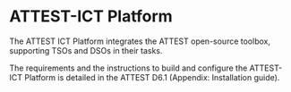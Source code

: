 # ATTEST-ICT Platform

The ATTEST ICT Platform integrates the ATTEST open-source toolbox, supporting TSOs and DSOs in their tasks.

The requirements and the instructions to build and configure the ATTEST-ICT Platform is detailed in the ATTEST D6.1
(Appendix: Installation guide).
